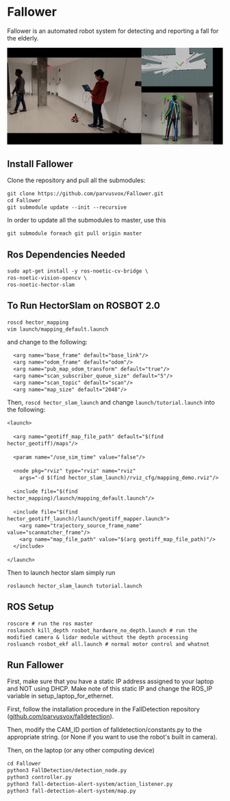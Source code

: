 # Fallower
Fallower is an automated robot system for detecting and reporting a fall for the elderly.

![Fallower gif](final.gif)

## Install Fallower
Clone the repository and pull all the submodules:
```
git clone https://github.com/parvusvox/Fallower.git
cd Fallower
git submodule update --init --recursive
```

In order to update all the submodules to master, use this
```
git submodule foreach git pull origin master
```

## Ros Dependencies Needed
```
sudo apt-get install -y ros-noetic-cv-bridge \
ros-noetic-vision-opencv \
ros-noetic-hector-slam
```

## To Run HectorSlam on ROSBOT 2.0
```
roscd hector_mapping
vim launch/mapping_default.launch
```
and change to the following:

```
  <arg name="base_frame" default="base_link"/>
  <arg name="odom_frame" default="odom"/>
  <arg name="pub_map_odom_transform" default="true"/>
  <arg name="scan_subscriber_queue_size" default="5"/>
  <arg name="scan_topic" default="scan"/>
  <arg name="map_size" default="2048"/>
```

Then, `roscd hector_slam_launch` and change `launch/tutorial.launch` into the following:
```
<launch>

  <arg name="geotiff_map_file_path" default="$(find hector_geotiff)/maps"/>

  <param name="/use_sim_time" value="false"/>

  <node pkg="rviz" type="rviz" name="rviz"
    args="-d $(find hector_slam_launch)/rviz_cfg/mapping_demo.rviz"/>

  <include file="$(find hector_mapping)/launch/mapping_default.launch"/>

  <include file="$(find hector_geotiff_launch)/launch/geotiff_mapper.launch">
    <arg name="trajectory_source_frame_name" value="scanmatcher_frame"/>
    <arg name="map_file_path" value="$(arg geotiff_map_file_path)"/>
  </include>

</launch>
```

Then to launch hector slam simply run
```
roslaunch hector_slam_launch tutorial.launch
```

## ROS Setup 
```
roscore # run the ros master
roslaunch kill_depth rosbot_hardware_no_depth.launch # run the modified camera & lidar module without the depth processing
rosluanch rosbot_ekf all.launch # normal motor control and whatnot

```

## Run Fallower
First, make sure that you have a static IP address assigned to your laptop and NOT using DHCP. Make note of this static IP and change the ROS_IP variable in setup_laptop_for_ethernet.

First, follow the installation procedure in the FallDetection repository ([github.com/parvusvox/falldetection](https://github.com/parvusvox/falldetection)).

Then, modify the CAM_ID portion of falldetection/constants.py to the appropriate string. (or None if you want to use the robot's built in camera).

Then, on the laptop (or any other computing device)
```
cd Fallower
python3 FallDetection/detection_node.py
python3 controller.py
python3 fall-detection-alert-system/action_listener.py
python3 fall-detection-alert-system/map.py
```
